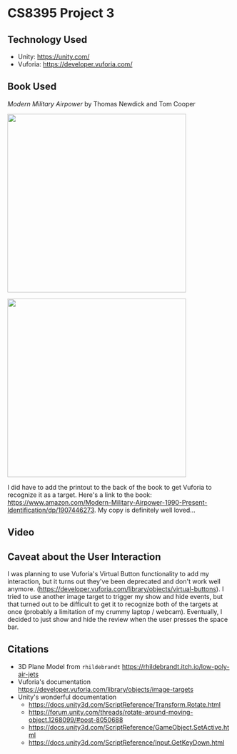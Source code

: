 # CS8395 Project 3

## Technology Used

- Unity: <https://unity.com/>
- Vuforia: <https://developer.vuforia.com/>

## Book Used

_Modern Military Airpower_ by Thomas Newdick and Tom Cooper

<img src="Assets/frontCover.JPG" style="height:400px;"></img>

<img src="Assets/backCover.JPG" style="height:400px;"></img>

I did have to add the printout to the back of the book to get Vuforia to recognize it as a target. Here's a link to the book: <https://www.amazon.com/Modern-Military-Airpower-1990-Present-Identification/dp/1907446273>. My copy is definitely well loved...

## Video

<whatever YouTube link I come up with>

## Caveat about the User Interaction

I was planning to use Vuforia's Virtual Button functionality to add my interaction, but it turns out they've been deprecated and don't work well anymore. (<https://developer.vuforia.com/library/objects/virtual-buttons>). I tried to use another image target to trigger my show and hide events, but that turned out to be difficult to get it to recognize both of the targets at once (probably a limitation of my crummy laptop / webcam). Eventually, I decided to just show and hide the review when the user presses the space bar. 

## Citations

- 3D Plane Model from `rhildebrandt` <https://rhildebrandt.itch.io/low-poly-air-jets>
- Vuforia's documentation <https://developer.vuforia.com/library/objects/image-targets>
- Unity's wonderful documentation
  - <https://docs.unity3d.com/ScriptReference/Transform.Rotate.html>
  - <https://forum.unity.com/threads/rotate-around-moving-object.1268099/#post-8050688>
  - <https://docs.unity3d.com/ScriptReference/GameObject.SetActive.html>
  - <https://docs.unity3d.com/ScriptReference/Input.GetKeyDown.html>  
